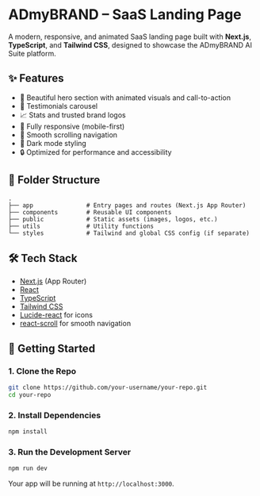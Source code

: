 # ADmyBRAND – SaaS Landing Page

A modern, responsive, and animated SaaS landing page built with **Next.js**, **TypeScript**, and **Tailwind CSS**, designed to showcase the ADmyBRAND AI Suite platform.

## ✨ Features

* 🎨 Beautiful hero section with animated visuals and call-to-action
* 💬 Testimonials carousel
* 📈 Stats and trusted brand logos
* 📱 Fully responsive (mobile-first)
* 🎯 Smooth scrolling navigation
* 🌙 Dark mode styling
* 🔒 Optimized for performance and accessibility

## 📁 Folder Structure

```
.
├── app               # Entry pages and routes (Next.js App Router)
├── components        # Reusable UI components
├── public            # Static assets (images, logos, etc.)
├── utils             # Utility functions
└── styles            # Tailwind and global CSS config (if separate)
```

## 🛠️ Tech Stack

* [Next.js](https://nextjs.org/) (App Router)
* [React](https://react.dev/)
* [TypeScript](https://www.typescriptlang.org/)
* [Tailwind CSS](https://tailwindcss.com/)
* [Lucide-react](https://lucide.dev/icons/) for icons
* [react-scroll](https://www.npmjs.com/package/react-scroll) for smooth navigation

## 🚀 Getting Started

### 1. Clone the Repo

```bash
git clone https://github.com/your-username/your-repo.git
cd your-repo
```

### 2. Install Dependencies

```bash
npm install
```

### 3. Run the Development Server

```bash
npm run dev
```

Your app will be running at `http://localhost:3000`.
